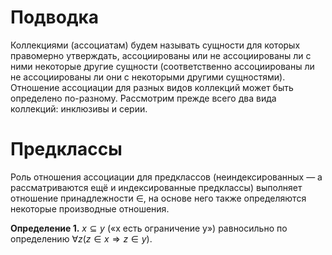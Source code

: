 # Подводка

Коллекциями (ассоциатам) будем называть сущности для которых правомерно утверждать, ассоциированы или не ассоциированы ли с ними некоторые другие сущности (соответственно ассоциированы  ли не ассоциированы ли они с некоторыми другими сущностями). Отношение ассоциации для разных видов коллекций может быть определено по-разному. Рассмотрим прежде всего два вида коллекций: инклюзивы и серии.

# Предклассы

Роль отношения ассоциации для предклассов (неиндексированных — а рассматриваются ещё и индексированные предклассы) выполняет отношение принадлежности $\in$, на основе него также определяются некоторые производные отношения.

**Определение 1.** $x \subseteq y$ («x есть ограничение y») равносильно по определению $\forall z (z \in x \Rightarrow z \in y)$.
